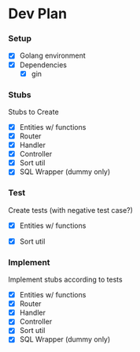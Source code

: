 # Dev Plan

### Setup
- [x] Golang environment
- [x] Dependencies
	- [x] gin

### Stubs

Stubs to Create
- [x] Entities w/ functions
- [x] Router
- [x] Handler
- [x] Controller
- [x] Sort util
- [x] SQL Wrapper (dummy only)

### Test

Create tests (with negative test case?)
- [x] Entities w/ functions
<!-- - [ ] Handler -->
<!-- - [ ] Controller -->
- [x] Sort util
<!-- - [ ] SQL Wrapper -->

### Implement

Implement stubs according to tests
- [x] Entities w/ functions
- [x] Router
- [x] Handler
- [x] Controller
- [x] Sort util
- [x] SQL Wrapper (dummy only)
